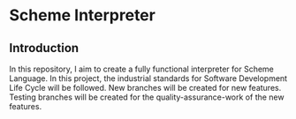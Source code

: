 # Scheme Interpreter

## Introduction

In this repository, I aim to create a fully functional interpreter for Scheme Language. In this project, the industrial standards for Software Development Life Cycle will be followed. New branches will be created for new features. Testing branches will be created for the quality-assurance-work of the new features.